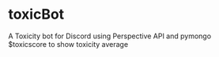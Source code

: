 # toxicBot
A Toxicity bot for Discord using Perspective API and pymongo  
$toxicscore to show toxicity average
